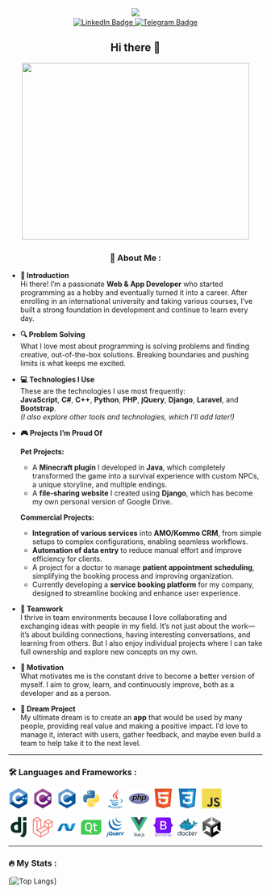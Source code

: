<!-- Добавьте этот тег, чтобы подключить FontAwesome -->
<link href="https://cdnjs.cloudflare.com/ajax/libs/font-awesome/6.0.0-beta3/css/all.min.css" rel="stylesheet">


<div id="header" align="center">
  <!--  <img src="https://media3.giphy.com/media/v1.Y2lkPTc5MGI3NjExNnMzZXQzdnFhNmpwMGRjaXllbDN5MnFlZmczZnpteW9iZTJyMjBudyZlcD12MV9pbnRlcm5hbF9naWZfYnlfaWQmY3Q9cw/SUcApSWjPwQMARvcM8/giphy.gif" width="200"/> -->
   <img src="https://media3.giphy.com/media/v1.Y2lkPTc5MGI3NjExejc5enpxMGcyNW9pdWtubTZtcXViYnowcWtjN2ZpMXFibzRwMWFrMyZlcD12MV9pbnRlcm5hbF9naWZfYnlfaWQmY3Q9cw/zhYSVCirREeIZtONCI/giphy.gif" width="200"/>  
  <!--  <img src="https://media4.giphy.com/media/v1.Y2lkPTc5MGI3NjExODBoODc4bGp1OXQ5a2g4Y3RodXR4N3R0aG85ZHVzOHU3M2h4bzUwZSZlcD12MV9pbnRlcm5hbF9naWZfYnlfaWQmY3Q9cw/M4NykXxUE0HAcK7UJ6/giphy.gif" width="200"/> -->
  <!--  <img src="https://media4.giphy.com/media/v1.Y2lkPTc5MGI3NjExb29zbHNoeXh5eDExenZndDRiNGlmaHJmdDQ2YXdva3AwbmZkaHU3ZiZlcD12MV9pbnRlcm5hbF9naWZfYnlfaWQmY3Q9cw/5eLDrEaRGHegx2FeF2/giphy.gif" width="200"/> -->
  <div id="badges">
    <a href="https://www.linkedin.com/in/egor-pavlov-824b02281">
      <img src="https://img.shields.io/badge/LinkedIn-blue?style=for-the-badge&logo=linkedin&logoColor=white" alt="LinkedIn Badge"/>
    </a>
    <a href="https://t.me/Slyfoxy">
      <img src="https://img.shields.io/badge/Telegram-blue?style=for-the-badge&logo=telegram&logoColor=white" alt="Telegram Badge"/>
    </a>

  ## Hi there 👋
    
  </div>
  
  <div align="center">
    <img src="https://media0.giphy.com/media/v1.Y2lkPTc5MGI3NjExajNuazQ0Z3NqOHgzMzEyOXdoeTBpZTZwM3kxbGN5eGxzYWhyOTJkNiZlcD12MV9pbnRlcm5hbF9naWZfYnlfaWQmY3Q9Zw/2sbLlG7XNuzzeVKvw0/giphy.gif" width="450" height="350"/>
  </div>
  
  ### 🌟 About Me :
  
</div>

- **👋 Introduction**  
  Hi there! I’m a passionate **Web & App Developer** who started programming as a hobby and eventually turned it into a career. After enrolling in an international university and taking various courses, I’ve built a strong foundation in development and continue to learn every day.

- **🔍 Problem Solving**  
  What I love most about programming is solving problems and finding creative, out-of-the-box solutions. Breaking boundaries and pushing limits is what keeps me excited.

- **💻 Technologies I Use**  
  These are the technologies I use most frequently:  
  **JavaScript**, **C#**, **C++**, **Python**, **PHP**, **jQuery**, **Django**, **Laravel**, and **Bootstrap**.  
  *(I also explore other tools and technologies, which I’ll add later!)*

- **🎮 Projects I’m Proud Of**  

  **Pet Projects:**  
  - A **Minecraft plugin** I developed in **Java**, which completely transformed the game into a survival experience with custom NPCs, a unique storyline, and multiple endings.  
  - A **file-sharing website** I created using **Django**, which has become my own personal version of Google Drive.  

  **Commercial Projects:**  
  - **Integration of various services** into **AMO/Kommo CRM**, from simple setups to complex configurations, enabling seamless workflows.  
  - **Automation of data entry** to reduce manual effort and improve efficiency for clients.  
  - A project for a doctor to manage **patient appointment scheduling**, simplifying the booking process and improving organization.  
  - Currently developing a **service booking platform** for my company, designed to streamline booking and enhance user experience.

- **🤝 Teamwork**  
  I thrive in team environments because I love collaborating and exchanging ideas with people in my field. It’s not just about the work—it’s about building connections, having interesting conversations, and learning from others. But I also enjoy individual projects where I can take full ownership and explore new concepts on my own.

- **🚀 Motivation**  
  What motivates me is the constant drive to become a better version of myself. I aim to grow, learn, and continuously improve, both as a developer and as a person.

- **🌟 Dream Project**  
  My ultimate dream is to create an **app** that would be used by many people, providing real value and making a positive impact. I’d love to manage it, interact with users, gather feedback, and maybe even build a team to help take it to the next level.

---

### :hammer_and_wrench: Languages and Frameworks :

<div>
  <img src="https://github.com/devicons/devicon/blob/master/icons/cplusplus/cplusplus-original.svg" width="40" height="40"/>&nbsp;
  <img src="https://github.com/devicons/devicon/blob/master/icons/csharp/csharp-original.svg" width="40" height="40"/>&nbsp;
  <img src="https://github.com/devicons/devicon/blob/master/icons/c/c-original.svg" width="40" height="40"/>&nbsp;
  <img src="https://github.com/devicons/devicon/blob/master/icons/python/python-original.svg" width="40" height="40"/>&nbsp;
  <img src="https://github.com/devicons/devicon/blob/master/icons/java/java-original.svg" width="40" height="40"/>&nbsp;
  <img src="https://github.com/devicons/devicon/blob/master/icons/php/php-original.svg" width="40" height="40"/>&nbsp;
  <img src="https://github.com/devicons/devicon/blob/master/icons/html5/html5-original.svg" width="40" height="40"/>&nbsp;
  <img src="https://github.com/devicons/devicon/blob/master/icons/css3/css3-original.svg" width="40" height="40"/>&nbsp;
  <img src="https://github.com/devicons/devicon/blob/master/icons/javascript/javascript-original.svg" width="40" height="40"/>&nbsp;
</div>
<p></p>
<div>
  <img src="https://github.com/devicons/devicon/blob/master/icons/django/django-plain.svg" width="40" height="40"/>&nbsp;
  <img src="https://github.com/devicons/devicon/blob/master/icons/laravel/laravel-original.svg" width="40" height="40"/>&nbsp;
  <img src="https://github.com/devicons/devicon/blob/master/icons/dot-net/dot-net-original.svg" width="40" height="40"/>&nbsp;
  <img src="https://github.com/devicons/devicon/blob/master/icons/qt/qt-original.svg" width="40" height="40"/>&nbsp;
  <img src="https://github.com/devicons/devicon/blob/master/icons/jquery/jquery-plain-wordmark.svg" width="40" height="40"/>&nbsp;
  <img src="https://github.com/devicons/devicon/blob/master/icons/vuejs/vuejs-original-wordmark.svg" width="40" height="40"/>&nbsp;
  <img src="https://github.com/devicons/devicon/blob/master/icons/bootstrap/bootstrap-original-wordmark.svg" width="40" height="40"/>&nbsp;
  <img src="https://github.com/devicons/devicon/blob/master/icons/docker/docker-original-wordmark.svg" width="40" height="40"/>&nbsp;
  <img src="https://github.com/devicons/devicon/blob/master/icons/unity/unity-original.svg" width="40" height="40"/>&nbsp;
</div>

---

### :fire: My Stats :

[![Top Langs](https://github-readme-stats.vercel.app/api/top-langs/?username=SlyFox-maker&theme=merko)]


